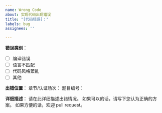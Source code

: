 ```yaml
---
name: Wrong Code
about: 实现代码出现错误
title: "[代码错误]："
labels: bug
assignees: ''

---
```


**错误类别**：
<!-- 请在对应错误类型处输入x，如 - [x] 编译错误 -->
- [ ] 编译错误
- [ ] 语言不匹配
- [ ] 代码风格紊乱
- [ ] 其他

**出错位置**：
章节/认证场次：
题目编号：

**详细描述**：
请在此详细描述出错情况。
如果可以的话，请写下您认为正确的方案。
如果方便的话，欢迎 pull request。
